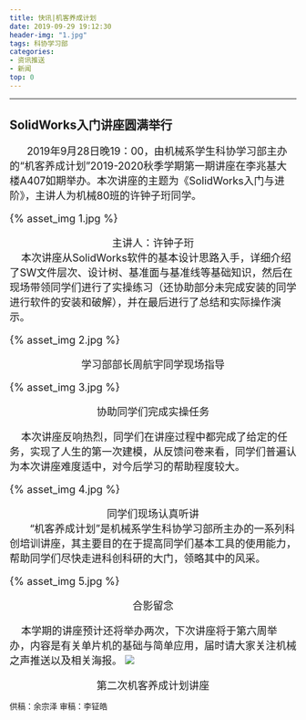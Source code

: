 ```yaml
---
title: 快讯|机客养成计划
date: 2019-09-29 19:12:30
header-img: "1.jpg"
tags: 科协学习部
categories:
- 资讯推送
- 新闻
top: 0
---
```

***

## SolidWorks入门讲座圆满举行
<!-- more -->
<font size=4>
  &nbsp;&nbsp;&nbsp;&nbsp;2019年9月28日晚19：00，由机械系学生科协学习部主办的“机客养成计划”2019-2020秋季学期第一期讲座在李兆基大楼A407如期举办。本次讲座的主题为《SolidWorks入门与进阶》，主讲人为机械80班的许钟子珩同学。

<div class="card">

{% asset_img 1.jpg %}

</div>

<center>
主讲人：许钟子珩
</center>
&nbsp;&nbsp;&nbsp;&nbsp;本次讲座从SolidWorks软件的基本设计思路入手，详细介绍了SW文件层次、设计树、基准面与基准线等基础知识，然后在现场带领同学们进行了实操练习（还协助部分未完成安装的同学进行软件的安装和破解），并在最后进行了总结和实际操作演示。

<div class="card">

{% asset_img 2.jpg %}

</div>

<center>
学习部部长周航宇同学现场指导
</center>

<div class="card">

{% asset_img 3.jpg %}

</div>


<center>
协助同学们完成实操任务
</center>

&nbsp;&nbsp;&nbsp;&nbsp;本次讲座反响热烈，同学们在讲座过程中都完成了给定的任务，实现了人生的第一次建模，从反馈问卷来看，同学们普遍认为本次讲座难度适中，对今后学习的帮助程度较大。


<div class="card">

{% asset_img 4.jpg %}

</div>


<center>
同学们现场认真听讲
</center>
&nbsp;&nbsp;&nbsp;&nbsp;   “机客养成计划”是机械系学生科协学习部所主办的一系列科创培训讲座，其主要目的在于提高同学们基本工具的使用能力，帮助同学们尽快走进科创科研的大门，领略其中的风采。



<div class="card">

{% asset_img 5.jpg %}

</div>


<center>
合影留念
</center>

&nbsp;&nbsp;&nbsp;&nbsp;本学期的讲座预计还将举办两次，下次讲座将于第六周举办，内容是有关单片机的基础与简单应用，届时请大家关注机械之声推送以及相关海报。
![](6.jpg)
<center>
第二次机客养成计划讲座
</center>

</font>


供稿：余宗泽
审稿：李钲皓

